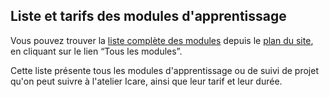 <!-- corrigé -->

## Liste et tarifs des modules d'apprentissage

  Vous pouvez trouver la [liste complète des modules](modules/home) depuis le [plan du site](plan), en cliquant sur le lien “Tous les modules”.

  Cette liste présente tous les modules d'apprentissage ou de suivi de projet qu'on peut suivre à l'atelier Icare, ainsi que leur tarif et leur durée.
